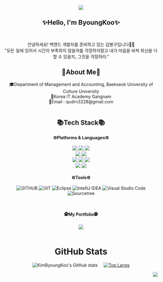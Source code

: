 <div align="center">
 <img src="https://capsule-render.vercel.app/api?type=waving&color=auto&height=200&section=header&text=ByoungKooGitHub!&fontSize=80"/>


<div align="center">
 <h2>✨Hello, I'm ByoungKoo✨</h2>
</div>
<br>

안녕하세요! 백엔드 개발자를 준비하고 있는 김병구입니다🧑‍💻<br>
"모든 일에 있어서 시간이 부족하지 않을까를 걱정하지말고 내가 마음을 바쳐 최선을 다할 수 있을지, 그것을 걱정하라."

<h2>🔎About Me🔎</h2>
🎓Department of Management and Accounting, Baekseok University of Culture University<br>
📜Korea IT Academy Gangnam<br>
📨Email : qudrn3228@gmail.com
<br>
<br>

<div align="center">

<h2>📚Tech Stack📚</h2>
<h4>⚙Platforms & Languages⚙</h4>

<img src="https://img.shields.io/badge/Java-66CC66?style=flat-square&logo=java&logoColor=white"/>

<img src="https://img.shields.io/badge/JavaScript-FFCC66?style=flat-square&logo=JavaScript&logoColor=white"/>

<img src="https://img.shields.io/badge/jQuery-333399?style=flat-square&logo=jQuery&logoColor=white"/>

<br/>

<img src="https://img.shields.io/badge/HTML5-FF6633?style=flat-square&logo=HTML5&logoColor=white"/>

<img src="https://img.shields.io/badge/CSS-0099FF?style=flat-square&logo=css3&logoColor=white"/>

<br/>

<img src="https://img.shields.io/badge/Spring-66CC33?style=flat-square&logo=Spring&logoColor=white"/>

<img src="https://img.shields.io/badge/SpringBoot-339900?style=flat-square&logo=SpringBoot&logoColor=white"/>

<img src="https://img.shields.io/badge/Thymeleaf-336600?style=flat-square&logo=Thymeleaf&logoColor=white"/>

<br/>

<img src="https://img.shields.io/badge/Oracle-FF0000?style=flat-square&logo=Oracle&logoColor=white"/>

<img src="https://img.shields.io/badge/MySQL-3399FF?style=flat-square&logo=MySQL&logoColor=white"/>

<br/>

<h4>⚙Tools⚙</h4>

![GITHUB](https://img.shields.io/badge/github-181717.svg?style=flat&logo=github&logoColor=white)
![GIT](https://img.shields.io/badge/git-F05032.svg?style=flat&logo=git&logoColor=white)
![Eclipse](https://img.shields.io/badge/Eclipse-FE7A16.svg?style=flat&logo=Eclipse&logoColor=white)
![IntelliJ IDEA](https://img.shields.io/badge/IntelliJIDEA-000000.svg?style=flat&logo=intellij-idea&logoColor=white)
![Visual Studio Code](https://img.shields.io/badge/Visual%20Studio%20Code-0078d7.svg?style=flat&logo=visual-studio-code&logoColor=white)
![Sourcetree](https://img.shields.io/badge/Sourcetree-0052CC.svg?style=flat&logo=Sourcetree&logoColor=white)

</div>

<br/>

<div align="center">
 <h4>🕵️My Portfolio🕵️</h4>

<a href="https://www.notion.so/853e269f22064e49bb0fb154aee090e5?pvs=4">
<img src="https://img.shields.io/badge/Notion-330000?style=flat-square&logo=Notion&logoColor=white"/>
</a>

</div>

<br/>

# GitHub Stats
<div align="center">
  
![KimByoungKoo's GitHub stats](https://github-readme-stats.vercel.app/api?username=KimByoungKoo&theme=ocean_dark&show_icons=true)&nbsp;&nbsp;&nbsp;&nbsp; 
[![Top Langs](https://github-readme-stats.vercel.app/api/top-langs/?username=KimByoungKoo&layout=compact&theme=ocean_dark&langs_count=10)](https://github.com/anuraghazra/github-readme-stats)
  
</div>

<div align="right">
  
[![](https://visitcount.itsvg.in/api?id=CJH0120&icon=7&color=6)](https://visitcount.itsvg.in)
   
</div>

<!--
**KimByoungKoo/KimByoungKoo** is a ✨ _special_ ✨ repository because its `README.md` (this file) appears on your GitHub profile.

Here are some ideas to get you started:

- 🔭 I’m currently working on ...
- 🌱 I’m currently learning ...
- 👯 I’m looking to collaborate on ...
- 🤔 I’m looking for help with ...
- 💬 Ask me about ...
- 📫 How to reach me: ...
- 😄 Pronouns: ...
- ⚡ Fun fact: ...
-->
